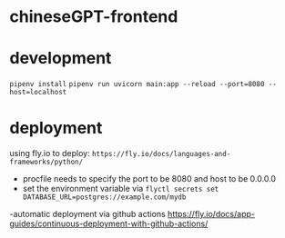 # chineseGPT-frontend

# development

`pipenv install`
`pipenv run uvicorn main:app --reload --port=8080 --host=localhost`

# deployment

using fly.io to deploy:
`https://fly.io/docs/languages-and-frameworks/python/`

- procfile needs to specify the port to be 8080 and host to be 0.0.0.0
- set the environment variable via `flyctl secrets set DATABASE_URL=postgres://example.com/mydb`

-automatic deployment via github actions
<https://fly.io/docs/app-guides/continuous-deployment-with-github-actions/>
